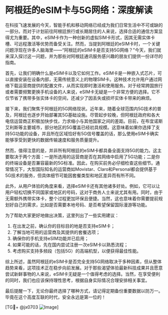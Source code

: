 # 阿根廷的eSIM卡与5G网络：深度解读

在科技飞速发展的今天，智能手机和移动网络已经成为我们日常生活中不可或缺的一部分。而对于计划前往阿根廷旅行或长期居住的人来说，选择合适的通信方案显得尤为重要。其中，eSIM卡作为一种创新的虚拟SIM卡形式，因其无需实体卡槽、可远程激活等优势而备受关注。然而，当提到阿根廷的eSIM卡时，一个关键问题浮现在许多人脑海里——“阿根廷的eSIM卡是否支持5G网络？”今天，我们就来深入探讨这一问题，并为那些对阿根廷通讯服务感兴趣的朋友们提供一份详尽的指南。

首先，让我们明确什么是eSIM卡以及它如何工作。eSIM卡是一种嵌入式芯片，可以直接安装在设备内部，无需传统意义上的物理SIM卡。这种技术允许用户通过网络下载运营商提供的配置文件，从而实现即时激活和使用服务。对于经常跨国旅行或者需要频繁更换手机设备的人来说，eSIM卡无疑是一个非常方便的选择。它不仅节省了携带多张实体卡的空间，还减少了因丢失或损坏实体卡带来的麻烦。

接下来，我们聚焦于阿根廷的5G网络现状。近年来，随着全球范围内5G技术的普及，阿根廷也逐步开始部署其5G基础设施。尽管起步较晚，但阿根廷政府和各大电信运营商正积极加快步伐，力求缩小与其他国家之间的差距。目前，在布宜诺斯艾利斯等主要城市，部分地区的5G覆盖已经初具规模。这意味着如果你选择了支持5G功能的设备，并且所在区域恰好有5G信号覆盖的话，那么使用eSIM卡确实能够享受到更快的数据传输速度和服务质量提升。

然而，值得注意的是，并非所有阿根廷的eSIM卡都具备全面支持5G的能力。这主要取决于两个方面：一是所选用的运营商是否在其网络中启用了5G功能；二是你的终端设备是否兼容最新的5G标准。因此，在购买前务必仔细检查这些细节。通常情况下，大型国际知名的运营商如Movistar、Claro和Personal都会提供基于5G技术的服务，但具体细节可能因套餐类型和地区差异而有所不同。

此外，从用户体验的角度来看，选择eSIM卡还有其他诸多好处。例如，它可以让用户轻松切换不同国家或地区的号码，这对于商务人士来说尤其有用。同时，由于无需额外携带实体卡，整个过程更加环保且便捷。当然，这也意味着你需要提前规划好自己的需求，比如是否需要本地号码、是否希望保留国际漫游等功能。

为了帮助大家更好地做出决策，这里列出了一些实用建议：
1. 在出发之前，确认你的目标目的地是否支持eSIM卡；
2. 了解当地可用的运营商及其提供的套餐选项；
3. 确保你的手机支持eSIM功能并已启用；
4. 如果可能的话，先在国内尝试注册一次eSIM卡以熟悉流程；
5. 考虑购买支持多频段（包括5G）的高端机型，以便获得最佳性能。

综上所述，虽然阿根廷的eSIM卡是否完全支持5G网络取决于多种因素，但从整体趋势来看，这项技术正在稳步向前发展。对于那些渴望体验最新科技成果并且愿意尝试新鲜事物的人来说，eSIM卡无疑是一个值得考虑的选择。当然，在享受便利的同时，我们也应该保持理性思考，根据自身实际情况合理安排相关事宜。

最后提醒一下，无论你最终选择了哪种方式，请记得定期备份重要数据以防万一。毕竟在这个高度互联的时代，安全永远是第一位的！

[TG💪+ @jx0703 ![Image](https://github.com/user-attachments/assets/dbca1d08-cadb-493c-b0ec-ad6f7a83f270)]